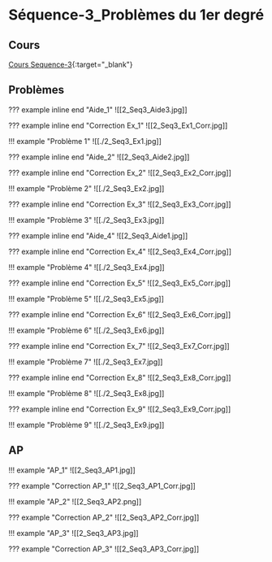 # Séquence-3_Problèmes du 1er degré

## Cours

[Cours Sequence-3](./2_Seq3_Co.pdf){:target="_blank"}

## Problèmes

??? example inline end "Aide_1"
    ![[2_Seq3_Aide3.jpg]]

??? example inline end "Correction Ex_1"
    ![[2_Seq3_Ex1_Corr.jpg]]

!!! example "Problème 1"
    ![[./2_Seq3_Ex1.jpg]]

??? example inline end "Aide_2"
    ![[2_Seq3_Aide2.jpg]]

??? example inline end "Correction Ex_2"
    ![[2_Seq3_Ex2_Corr.jpg]]

!!! example "Problème 2"
    ![[./2_Seq3_Ex2.jpg]]

??? example inline end "Correction Ex_3"
    ![[2_Seq3_Ex3_Corr.jpg]]

!!! example "Problème 3"
    ![[./2_Seq3_Ex3.jpg]]

??? example inline end "Aide_4"
    ![[2_Seq3_Aide1.jpg]]
    
??? example inline end "Correction Ex_4"
    ![[2_Seq3_Ex4_Corr.jpg]]

!!! example "Problème 4"
    ![[./2_Seq3_Ex4.jpg]]

??? example inline end "Correction Ex_5"
    ![[2_Seq3_Ex5_Corr.jpg]]

!!! example "Problème 5"
    ![[./2_Seq3_Ex5.jpg]]

??? example inline end "Correction Ex_6"
    ![[2_Seq3_Ex6_Corr.jpg]]

!!! example "Problème 6"
    ![[./2_Seq3_Ex6.jpg]]


??? example inline end "Correction Ex_7"
    ![[2_Seq3_Ex7_Corr.jpg]]

!!! example "Problème 7"
    ![[./2_Seq3_Ex7.jpg]]


??? example inline end "Correction Ex_8"
    ![[2_Seq3_Ex8_Corr.jpg]]

!!! example "Problème 8"
    ![[./2_Seq3_Ex8.jpg]]


??? example inline end "Correction Ex_9"
    ![[2_Seq3_Ex9_Corr.jpg]]

!!! example "Problème 9"
    ![[./2_Seq3_Ex9.jpg]]

## AP


!!! example "AP_1"
    ![[2_Seq3_AP1.jpg]] 

??? example "Correction AP_1"
    ![[2_Seq3_AP1_Corr.jpg]]

    
!!! example "AP_2"
    ![[2_Seq3_AP2.png]]   

??? example "Correction AP_2"
    ![[2_Seq3_AP2_Corr.jpg]]


!!! example "AP_3"
    ![[2_Seq3_AP3.jpg]]   

??? example "Correction AP_3"
    ![[2_Seq3_AP3_Corr.jpg]]
